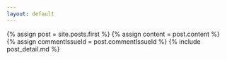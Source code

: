 ```yaml
---
layout: default
---
```


<div class="blog-index">  
  {% assign post = site.posts.first %}
  {% assign content = post.content %}
  {% assign commentIssueId = post.commentIssueId %}
  {% include post_detail.md %}
</div>